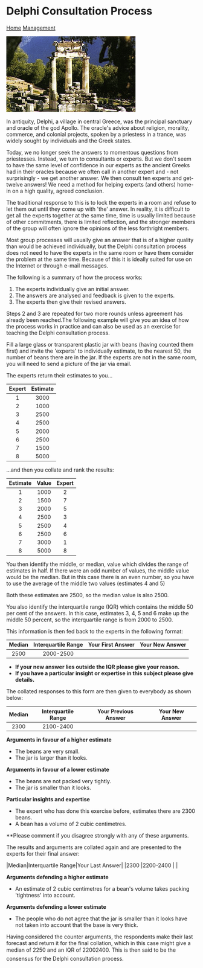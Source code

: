 
# Delphi Consultation Process
[Home](https://mwlsdotcom.github.io/) [Management](https://mwlsdotcom.github.io/management)

![](images/delphi.png)

In antiquity, Delphi, a village in central Greece, was the principal sanctuary and oracle of the god Apollo. The oracle's advice about religion, morality, commerce, and colonial projects, spoken by a priestess in a trance, was widely sought by individuals and the Greek states.

Today, we no longer seek the answers to momentous questions from priestesses. Instead, we turn to consultants or experts. But we don't seem to have the same level of confidence in our experts as the ancient Greeks had in their oracles because we often call in another expert and - not surprisingly - we get another answer. We then consult ten experts and get- twelve answers! We need a method for helping experts (and others) home-in on a high quality, agreed conclusion.

The traditional response to this is to lock the experts in a room and refuse to let them out until they come up with 'the' answer. In reality, it is difficult to get all the experts together at the same time, time is usually limited because of other commitments, there is limited reflection, and the stronger members of the group will often ignore the opinions of the less forthright members.

Most group processes will usually give an answer that is of a higher quality than would be achieved individually, but the Delphi consultation process does not need to have the experts in the same room or have them consider the problem at the same time. Because of this it is ideally suited for use on the Internet or through e-mail messages.

The following is a summary of how the process works:

1. The experts individually give an initial answer.
2. The answers are analysed and feedback is given to the experts.
3. The experts then give their revised answers.

Steps 2 and 3 are repeated for two more rounds unless agreement has already been reached.The following example will give you an idea of how the process works in practice and can also be used as an exercise for teaching the Delphi consultation process.

Fill a large glass or transparent plastic jar with beans (having counted them first) and invite the 'experts' to individually estimate, to the nearest 50, the number of beans there are in the jar. If the experts are not in the same room, you will need to send a picture of the jar via email.    

The experts return their estimates to you...

|Expert|Estimate|
|:----:|:------:|
|1     |3000    |
|2     |1000    |
|3     |2500    |
|4     |2500    |
|5     |2000    |
|6     |2500    |
|7     |1500    |
|8     |5000    |

...and then you collate and rank the results:

|Estimate|Value|Expert|
|:------:|:---:|:----:|
|1       |1000 |2     |
|2       |1500 |7     |
|3       |2000 |5     |
|4       |2500 |3     |
|5       |2500 |4     |
|6       |2500 |6     |
|7       |3000 |1     |
|8       |5000 |8     |

You then identify the middle, or median, value which divides the range of estimates in half. If there were an odd number of values, the middle value would be the median. But in this case there is an even number, so you have to use the average of the middle two values (estimates 4 and 5)

Both these estimates are 2500, so the median value is also 2500.    

You also identify the interquartile range (IQR) which contains the middle 50 per cent of the answers. In this case, estimates 3, 4, 5 and 6 make up the middle 50 percent, so the interquartile range is from 2000 to 2500.    

This information is then fed back to the experts in the following format:

|Median|Interquartile Range|Your First Answer|Your New Answer|
|:----:|:-----------------:|:---------------:|:-------------:|
|2500  |2000-2500          |                 |               |  

- **If your new answer lies outside the IQR please give your reason.**
- **If you have a particular insight or expertise in this subject please give details.**

The collated responses to this form are then given to everybody as shown below:

|Median|Interquartile Range|Your Previous Answer|Your New Answer|
|:----:|:-----------------:|:------------------:|:-------------:|
|2300  |2100-2400          |                    |               |  

**Arguments in favour of a higher estimate**
- The beans are very small.<br/>
- The jar is larger than it looks.</p>

**Arguments in favour of a lower estimate**
- The beans are not packed very tightly.
- The jar is smaller than it looks.

**Particular insights and expertise**
- The expert who has done this exercise before, estimates there are 2300 beans.
- A bean has a volume of 2 cubic centimetres.

**Please comment if you disagree strongly with any of these arguments.

The results and arguments are collated again and are presented to the experts for their final answer:

|Median|Interquartile Range|Your Last Answer|
|2300  |2200-2400          |                |  

**Arguments defending a higher estimate**
- An estimate of 2 cubic centimetres for a bean's volume takes packing 'tightness' into account.

**Arguments defending a lower estimate**
- The people who do not agree that the jar is smaller than it looks have not taken into account that the base is very thick.

Having considered the counter arguments, the respondents make their last forecast and return it for the final collation, which in this case might give a median of 2250 and an IQR of 2200&#150;2400. This is then said to be the consensus for the Delphi consultation process.

